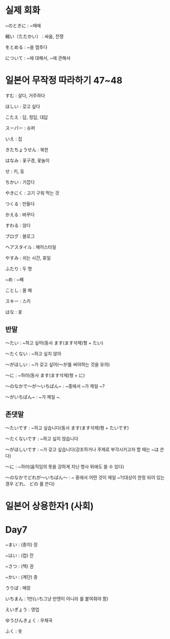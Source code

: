 # 실제 회화

~のときに : ~때에

戦い（たたかい） : 싸움, 전쟁

をとめる : ~을 멈추다

について : ~에 대해서, ~에 관해서

# 일본어 무작정 따라하기 47~48

すむ : 살다, 거주하다

ほしい : 갖고 싶다

こたえ : 답, 정답, 대답

スーパー : 슈퍼

いえ : 집

きたちょうせん : 북한

はなみ : 꽃구경, 꽃놀이

せ : 키, 등

ちかい : 가깝다

やきにく : 고기 구워 먹는 것

つくる : 만들다

かえる : 바꾸다

すわる : 앉다

ブログ : 블로그

ヘアスタイル : 헤어스타일

やすみ : 쉬는 시간, 휴일

ふたり : 두 명

~め : ~째

ことし : 올 해

スキー : 스키

はな : 꽃

## 반말

〜たい : ~하고 싶어(동사 ます(ます삭제)형 + たい)

〜たくない : ~하고 싶지 않아

〜がほしい : ~가 갖고 싶어(〜が를 써야하는 것을 유의)

〜に : ~하러(동사 ます(ます삭제)형 + に)

〜のなかで〜が〜いちばん~ : ~중에서 ~가 제일 ~?

〜がいちばん~ : ~가 제일 ~.

## 존댓말

〜たいです : ~하고 싶습니다(동사 ます(ます삭제)형 + たいです)

〜たくないです : ~하고 싶지 않습니다

〜がほしいです : ~가 갖고 싶습니다(강조하거나 주제로 부각시키고자 할 때는 ~は 쓴다)

〜に : ~하러(움직임의 뜻을 강하게 지닌 명사 뒤에도 쓸 수 있다)

〜のなかでどれが〜いちばん〜 : ~ 중에서 어떤 것이 제일 ~?(대상이 한정 되어 있는 경우 どれ、 どの 를 쓴다)

# 일본어 상용한자1 (사회)

# Day7

~まい : (종이) 장

~はい : (컵) 잔

~さつ : (책) 권

~かい : (계단) 층

うりば : 매장

いちまん : 1만(いち그냥 만엔이 아니라 를 붙여줘야 함)

えいぎょう : 영업

ゆうびんきょく : 우체국

ふく : 옷